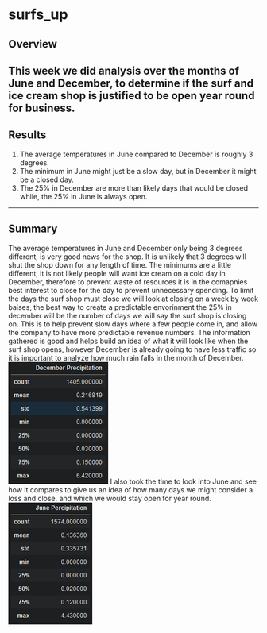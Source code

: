 # surfs_up
## Overview
This week we did analysis over the months of June and December, to determine if the surf and ice cream shop is justified to be open year round for business.
---
## Results
1. The average temperatures in June compared to December is roughly 3 degrees.
2. The minimum in June might just be a slow day, but in December it might be a closed day.
3. The 25% in December are more than likely days that would be closed while, the 25% in June is always open.
---
## Summary
The average temperatures in June and December only being 3 degrees different, is very good news for the shop. It is unlikely that 3 degrees will shut the shop down for any length of time. The minimums are a little different, it is not likely people will want ice cream on a cold day in December, therefore to prevent waste of resources it is in the comapnies best interest to close for the day to prevent unnecessary spending. To limit the days the surf shop must close we will look at closing on a week by week baises, the best way to create a predictable envorinment the 25% in december will be the number of days we will say the surf shop is closing on. This is to help prevent slow days where a few people come in, and allow the company to have more predictable revenue numbers. The information gathered is good and helps build an idea of what it will look like when the surf shop opens, however December is already going to have less traffic so it is important to analyze how much rain falls in the month of December.
![The Overall Rainfall in the Month of December](Resources/December_rainfall.png)
I also took the time to look into June and see how it compares to give us an idea of how many days we might consider a loss and close, and which we would stay open for year round.
![The Overall Rainfall in the Month of June](Resources/June_rainfall.png)
